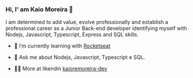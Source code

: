 ### Hi, I' am Kaio Moreira 👋



I am determined to add value, evolve professionally and establish a professional career as a Junior Back-end developer identifying myself with Nodejs, Javascript, Typescript, Express and SQL skills.

- 🌱 I’m currently learning with [Rocketseat](https://github.com/Rocketseat)

- 💬 Ask me about Nodejs, Javascript, Typescript e SQL.

- 👨‍💻 More at likendin [kaioremoreira-dev](https://www.linkedin.com/in/kaio-moreira/)
